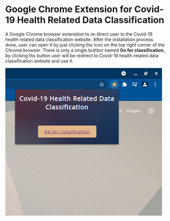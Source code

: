 # Google Chrome Extension for Covid-19 Health Related Data Classification
A Google Chrome browser extenstion to re-direct user to the Covid-19 health related data classification website. After the installation process done, user can open it by just clicking the icon on the top right corner of the Chrome browser. There is only a single buttton named **Go for classification**, by clicking ths button user will be redirect to Covid-19 health related data classification website and use it.

![screenshot of the extention](https://github.com/Bishal16/Google-Chrome-Extension_Covid19-Health-Related-Data-Classifier/blob/main/ss%20extension.png)



